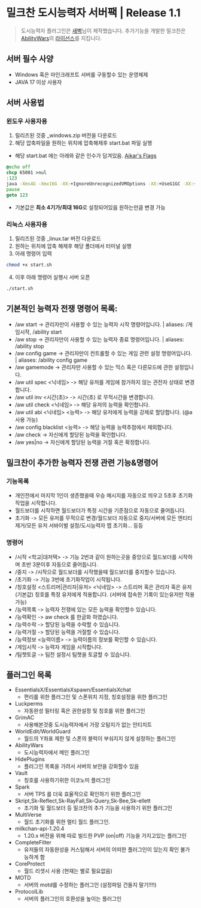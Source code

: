 # 밀크찬 도시능력자 서버팩 | Release 1.1
> 도시능력자 플러그인은 [새벽](https://github.com/Daybreak365/AbilityWar)님이 제작했습니다.
> 추가기능을 개발한 밀크찬은 [AbilityWars](https://github.com/Daybreak365/AbilityWar)의 [라이선스](https://github.com/Daybreak365/AbilityWar/blob/master/LICENSE.md)를 지킵니다.

## 서버 필수 사양
- Windows 혹은 마인크래프트 서버를 구동할수 있는 운영체제
- JAVA 17 이상 사용자

## 서버 사용법

### 윈도우 사용자용
1. 릴리즈된 것중 _windows.zip 버전을 다운로드
2. 해당 압축파일을 원하는 위치에 압축해제후 start.bat 파일 실행

- 해당 start.bat 에는 아래와 같은 인수가 담겨있음. [Aikar's Flags](https://docs.papermc.io/paper/aikars-flags)
```cmd
@echo off
chcp 65001 >nul
:123
java -Xms4G -Xmx16G -XX:+IgnoreUnrecognizedVMOptions -XX:+UseG1GC -XX:+ParallelRefProcEnabled -XX:MaxGCPauseMillis=200 -XX:+UnlockExperimentalVMOptions -XX:+DisableExplicitGC -XX:+AlwaysPreTouch -XX:G1HeapWastePercent=5 -XX:G1MixedGCCountTarget=4 -XX:G1MixedGCLiveThresholdPercent=90 -XX:G1RSetUpdatingPauseTimePercent=5 -XX:SurvivorRatio=32 -XX:+PerfDisableSharedMem -XX:MaxTenuringThreshold=1 -XX:G1NewSizePercent=30 -XX:G1MaxNewSizePercent=40 -XX:G1HeapRegionSize=8M -XX:G1ReservePercent=20 -XX:InitiatingHeapOccupancyPercent=15 -Dusing.aikars.flags=https://mcflags.emc.gs/ -Daikars.new.flags=true -jar server.jar nogui
pause
goto 123
```
- 기본값은 **최소 4기가/최대 16G**로 설정되어있음 원하는만큼 변경 가능


### 리눅스 사용자용
1. 릴리즈된 것중 _linux.tar 버전 다운로드
2. 원하는 위치에 압축 해제후 해당 폴더에서 터미널 실행
3. 아래 명령어 입력
```bash
chmod +x start.sh
```

4. 이후 아래 명령어 실행시 서버 오픈
```bash
./start.sh
```

## 기본적인 능력자 전쟁 명령어 목록:
- /aw start -> 관리자만이 사용할 수 있는 능력자 시작 명령어입니다. | aliases: /게임시작, /ability start
- /aw stop -> 관리자만이 사용할 수 있는 능력자 종료 명령어입니다. | aliases: /ability stop
- /aw config game -> 관리자만이 컨트롤할 수 있는 게임 관련 설정 명령어입니다. | aliases: /ability config game
- /aw gamemode -> 관리자만 사용할 수 있는 믹스 혹은 다른모드에 관한 설정입니다.
- /aw util spec <닉네임> -> 해당 유저를 게임에 참가하지 않는 관전자 상태로 변경합니다.
- /aw util inv <시간(초)> -> 시간(초) 로 무적시간을 변경합니다.
- /aw util check <닉네임> -> 해당 유저의 능력을 확인합니다.
- /aw util abi <닉네임> <능력> -> 해당 유저에게 능력을 강제로 할당합니다. (@a 사용 가능)
- /aw config blacklist <능력> -> 해당 능력을 능력추첨에서 제외합니다.
- /aw check -> 자신에게 할당된 능력을 확인합니다.
- /aw yes|no -> 자신에게 할당된 능력을 거절 혹은 확정합니다.

## 밀크찬이 추가한 능력자 전쟁 관련 기능&명령어
### 기능목록
- 개인전에서 마지막 1인이 생존했을때 우승 메시지를 자동으로 띄우고 5초후 초기화작업을 시작합니다.
- 월드보더를 시작하면 월드보더가 특정 시간을 기준점으로 자동으로 줄어듭니다.
- 초기화 -> 모든 유저를 무적으로 변경/월드보더 자동으로 중지/서버에 모든 엔티티 제거/모든 유저 서바이벌 설정/도시능력자 맵 초기화... 등등

### 명령어
- /시작 <학교|대저택> -> 기능 2번과 같이 원하는곳을 중앙으로 월드보더를 시작하며 초반 3분이후 자동으로 줄어듭니다.
- /중지 -> /시작으로 월드보더를 시작했을때 월드보더를 중지할수 있습니다.
- /초기화 -> 기능 3번에 초기화작업이 시작됩니다.
- /칭호설정 <스트리머|관리자|유저> <닉네임> -> 스트리머 혹은 관리자 혹은 유저(기본값) 칭호를 특정 유저에게 적용합니다. (서버에 접속한 기록이 있는유저만 적용가능)
- /능력목록 -> 능력자 전쟁에 있는 모든 능력을 확인할수 있습니다.
- /능력확인 -> aw check 를 한글화 하였습니다.
- /능력수락 -> 할당된 능력을 수락할 수 있습니다.
- /능력거절 -> 할당된 능력을 거절할 수 있습니다.
- /능력정보 <능력이름> -> 능력이름의 정보를 확인할 수 있습니다.
- /게임시작 -> 능력자 게임을 시작합니다.
- /팀챗토글 -> 팀전 설정시 팀챗을 토글할 수 있습니다.

## 플러그인 목록
- EssentialsX/EssentialsXspawn/EssentialsXchat
  - 편리를 위한 플러그인 및 스폰위치 지정, 칭호설정을 위한 플러그인
- Luckperms
  - 자동완성 필터링 혹은 권한설정 및 칭호를 위한 플러그인
- GrimAC
  - 사용해본것중 도시능력자에서 가장 오탐지가 없는 안티치트
- WorldEdit/WorldGuard
  - 월드의 Y좌표 제한 및 스폰의 블럭이 부숴지지 않게 설정하는 플러그인
- AbilityWars
  - 도시능력자에서 메인 플러그인
- HidePlugins
  - 플러그인 목록을 가려서 서버의 보안을 강화할수 있음
- Vault
  - 칭호를 사용하기위한 이코노미 플러그인
- Spark
  - 서버 TPS 를 더욱 효율적으로 확인하기 위한 플러그인
- Skript,Sk-Reflect,Sk-RayFall,Sk-Query,Sk-Bee,Sk-ellett
  - 초기화 및 월드보더 등 밀크찬의 추가 기능을 사용하기 위한 플러그인
- MultiVerse
  - 월드 초기화를 위한 멀티 월드 플러그인.
- milkchan-api-1.20.4
  - 1.20.x 버전을 위해 따로 빌드한 PVP (on|off) 기능을 가지고있는 플러그인
- CompleteFilter
  - 유저들의 자동완성을 커스텀해서 서버의 어떠한 플러그인이 있는지 확인 불가능하게 함
- CoreProtect
  - 월드 리셋시 사용 (현재는 별로 필요없음)
- MOTD
  - 서버의 motd를 수정하는 플러그인 (설정파일 건들지 말기!!!!)
- ProtocolLib
  - 서버의 플러그인의 호환성을 높이는 플러그인
